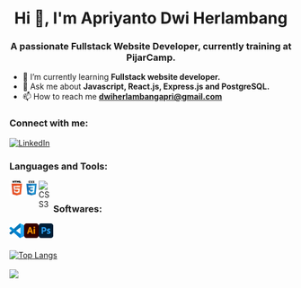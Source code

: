 <h1 align="center">Hi 👋, I'm Apriyanto Dwi Herlambang</h1>
<h3 align="center">A passionate Fullstack Website Developer, currently training at PijarCamp.</h3>

- 🌱 I’m currently learning **Fullstack website developer.**
- 💬 Ask me about **Javascript, React.js, Express.js and PostgreSQL.**
- 📫 How to reach me **dwiherlambangapri@gmail.com**

<h3 align="left">Connect with me:</h3>
<p align="left">
  <a href="https://www.linkedin.com/in/apriyantodwiherlambang/"><img alt="LinkedIn" title="LinkedIn" width="26px" src="https://upload.wikimedia.org/wikipedia/commons/0/01/LinkedIn_Logo.svg"/></a>
</p>

### Languages and Tools:
<a href="https://www.w3.org/html/" target="_blank"><img align="left" alt="HTML5" width="26px" src="https://raw.githubusercontent.com/github/explore/80688e429a7d4ef2fca1e82350fe8e3517d3494d/topics/html/html.png" /></a>

<a href="https://www.w3schools.com/css/" target="_blank"><img align="left" alt="CSS3" width="26px" src="https://raw.githubusercontent.com/github/explore/80688e429a7d4ef2fca1e82350fe8e3517d3494d/topics/css/css.png" /></a>

<a href="https://www.w3schools.com/css/" target="_blank"><img align="left" alt="CSS3" width="26px" src="https://www.vectorlogo.zone/logos/git-scm/git-scm-icon.svg"/></a>
<br/>
### Softwares:
<img align="left" alt="Visual Studio Code" width="26px" src="https://raw.githubusercontent.com/github/explore/80688e429a7d4ef2fca1e82350fe8e3517d3494d/topics/visual-studio-code/visual-studio-code.png" />
<a href="https://www.adobe.com/in/products/illustrator.html" target="_blank"> <img align="left" alt="Illustrator" width="26px" src="https://github.com/Aakarsh-B/trying-repos/blob/master/illustrator.png?raw=true"/> </a> 
<a href="https://www.photoshop.com/en" target="_blank"> <img align="left" alt="Photoshop" width="26px" src="https://github.com/Aakarsh-B/trying-repos/blob/master/photoshop.png?raw=true"/> </a>
<br>
<br>

[![Top Langs](https://github-readme-stats.vercel.app/api/top-langs/?username=apriyantodwiherlambang&layout=compact)](https://github.com/apriyantodwiherlambang/github-readme-stats)
<br>

<a href="https://github.com/apriyantodwiherlambang/github-readme-stats">
  <img align="center" src="https://github-readme-stats.vercel.app/api/pin/?username=apriyantodwiherlambang&repo=github-readme-stats" />
</a>
